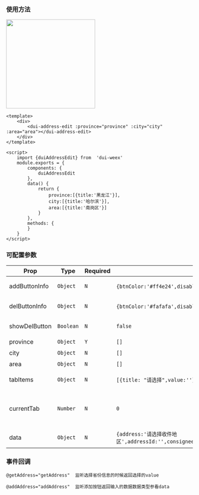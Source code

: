 ### 使用方法
<img   src="https://duxiangguo.github.io/dui-weex/zh-cn/image/di-address-edit.gif" width="240"/>

```vue
<template>
    <div>
        <dui-address-edit :province="province" :city="city" :area="area"></dui-address-edit>
    </div>
</template>

<script>
    import {duiAddressEdit} from  'dui-weex'
    module.exports = {
        components: {
            duiAddressEdit
        },
        data() {
            return {
                province:[{title:'黑龙江'}],
                city:[{title:'哈尔滨'}],
                area:[{title:'南岗区'}]
            }
        },
        methods: {
        }
    }
</script>
```


### 可配置参数

| Prop | Type | Required | Default | Description |
|-------------|------------|--------|-----|-----|
| addButtonInfo| `Object` |`N`| `{btnColor:'#ff4e24',disabled:false,text:'保存',textColor:'#fff'}` |添加按钮详情 |
| delButtonInfo | `Object` |`N`| `{btnColor:'#fafafa',disabled:false,text:'删除',textColor:''}` |删除按钮详情|
| showDelButton | `Boolean` |`N`| `false` | 是否展示删除按钮|
| province | `Object` |`Y`| `[]` |省份数据源|
| city | `Object` |`N`| `[]` |市数据源|
| area | `Object` |`N`| `[]` |区数据源|
| tabItems | `Object` |`N`| `[{title: "请选择",value:''},{title: "",value:''},{title: "",value:''}]` |默认展示省市区|
| currentTab | `Number` |`N`| `0` |选择省的时候默认展示省还是市或者是区|
| data | `Object` |`N`| `{address:'请选择收件地区',addressId:'',consignee:'',telphone:'',dictAddress:'',Postcodes:'',isDefault:true}` |编辑时候展示的数据|
### 事件回调


```
@getAddress="getAddress"  监听选择省份信息的时候返回选择的value
```

```
@addAddress="addAddress"  监听添加按钮返回输入的数据数据类型参看data
```

